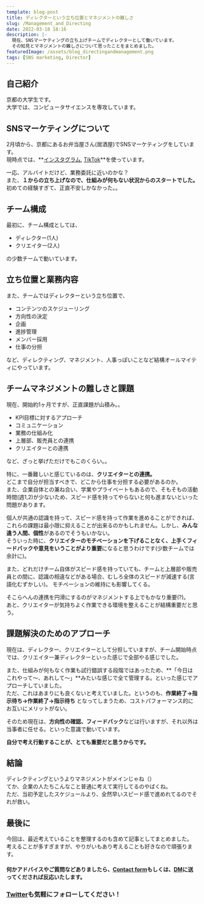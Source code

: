 ```yaml
---
template: blog-post
title: ディレクターという立ち位置とマネジメントの難しさ
slug: /Management_and_Directing
date: 2022-03-18 18:16
description: |-
  現在、SNSマーケティングの立ち上げチームでディレクターとして働いています。
  その知見とマネジメントの難しさについて思ったことをまとめました。
featuredImage: /assets/blog_directingandmanagement.png
tags: [SNS marketing, Director]
---
```

## 自己紹介
京都の大学生です。<br/>
大学では、コンピュータサイエンスを専攻しています。

## SNSマーケティングについて
2月頃から、京都にあるお弁当屋さん(居酒屋)でSNSマーケティングをしています。<br/>
現時点では、**[インスタグラム](https://www.instagram.com/tachinomi100/), [TikTok](https://vt.tiktok.com/ZSdR6f7gS/)**を使っています。

一応、アルバイトだけど、業務委託に近いのかな？<br/>
また、**１からの立ち上げなので、仕組みが何もない状況からのスタートでした。**<br/>
初めての経験すぎて、正直不安しかなかった。。

## チーム構成
最初に、チーム構成としては、
- ディレクター(1人)
- クリエイター(2人)

の少数チームで動いています。

## 立ち位置と業務内容
また、チームではディレクターという立ち位置で、
- コンテンツのスケジューリング
- 方向性の決定
- 企画
- 進捗管理
- メンバー採用
- 仕事の分担

など、ディレクティング、マネジメント、人事っぽいことなど結構オールマイティにやっています。

## チームマネジメントの難しさと課題
現在、開始約1ヶ月ですが、正直課題が山積み。。
- KPI目標に対するアプローチ
- コミュニケーション
- 業務の仕組み化
- 上層部、販売員との連携
- クリエイターとの連携

など、ざっと挙げただけでもこのくらい。。

特に、一番難しいと感じているのは、**クリエイターとの連携。**<br/>
どこまで自分が担当すべきで、どこから仕事を分担する必要があるのか。<br/>
また、企業自体との兼ね合い、学業やプライベートもあるので、そもそもの活動時間(週1,2)が少ないため、スピード感を持ってやらないと何も進まないといった問題があります。

個人が共通の認識を持って、スピード感を持って作業を進めることができれば、これらの課題は最小限に抑えることが出来るのかもしれません。しかし、**みんな違う人間、個性**があるのでそうもいかない。<br/>
そういった時に、**クリエイターのモチベーションを下げることなく、上手くフィードバックや意見をいうことがより重要**になると思うわけです(少数チームでは余計に)。

また、どれだけチーム自体がスピード感を持っていても、チームと上層部や販売員との間に、認識の相違などがある場合、むしろ全体のスピードが減速する(言語化むずかしい)。
モチベーションの維持にも影響してくる。

そこらへんの連携を円滑にするのがマネジメントする上でもかなり重要(?)。<br/>
あと、クリエイターが気持ちよく作業できる環境を整えることが結構重要だと思う。

## 課題解決のためのアプローチ
現在は、ディレクター、クリエイターとして分担していますが、チーム開始時点では、クリエイター兼ディレクターといった感じで全部やる感じでした。

また、仕組みが何もなく作業も試行錯誤する段階ではあったため、**「今日はこれやって〜、あれして〜」**みたいな感じで全て管理する。といった感じでアプローチしていました。<br/>
ただ、これはあまりにも良くないと考えていました。というのも、**作業終了→指示待ち→作業終了→指示待ち** となってしまうため、コストパフォーマンス的にお互いにメリットがない。

そのため現在は、**方向性の確認、フィードバック**などは行いますが、それ以外は当事者に任せる。といった意識で動いています。<br/>

**自分で考え行動することが、とても重要だと思うからです。**

## 結論
ディレクティングというよりマネジメントがメインじゃね（）<br/>
てか、企業の人たちこんなこと普通に考えて実行してるのやばくね。<br/>
ただ、当初予定したスケジュールより、全然早いスピード感で進めれてるのでそれが救い。

## 最後に
今回は、最近考えていることを整理するのも含めて記事としてまとめました。<br/>
考えることが多すぎますが、やりがいもあり考えることも好きなので頑張ります。<br/>

#### 何かアドバイスやご質問などありましたら、[Contact form](https://www.kitsune-blog.tokyo/contact)もしくは、[DM](https://twitter.com/kitsune_yk)に送ってくだされば反応いたします。

### [Twitter](https://twitter.com/kitsune_yk)も気軽にフォローしてください！
